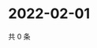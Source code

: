 # 2022-02-01

共 0 条

<!-- BEGIN WEIBO -->
<!-- 最后更新时间 Tue Feb 01 2022 20:22:25 GMT+0800 (China Standard Time) -->

<!-- END WEIBO -->
